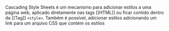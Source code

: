 Cascading Style Sheets é um mecanismo para adicionar estilos a uma página web, aplicado diretamente nas tags [[HTML]] ou ficar contido dentro da [[Tag]] `<style>`. Também é possível, adicionar estilos adicionando um link para um arquivo CSS que contém os estilos